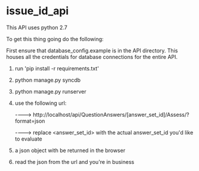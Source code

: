 issue_id_api
============
This API uses python 2.7

To get this thing going do the following:

First ensure that database_config.example is in the API directory. This houses all the 
credentials for database connections for the entire API.

1. run 'pip install -r requirements.txt'
2. python manage.py syncdb
3. python manage.py runserver
4. use the following url:
   
    ----> http://localhost/api/QuestionAnswers/[answer_set_id]/Assess/?format=json

    ----> replace <answer_set_id> with the actual answer_set_id you'd like to evaluate
5. a json object with be returned in the browser
6. read the json from the url and you're in business
    
